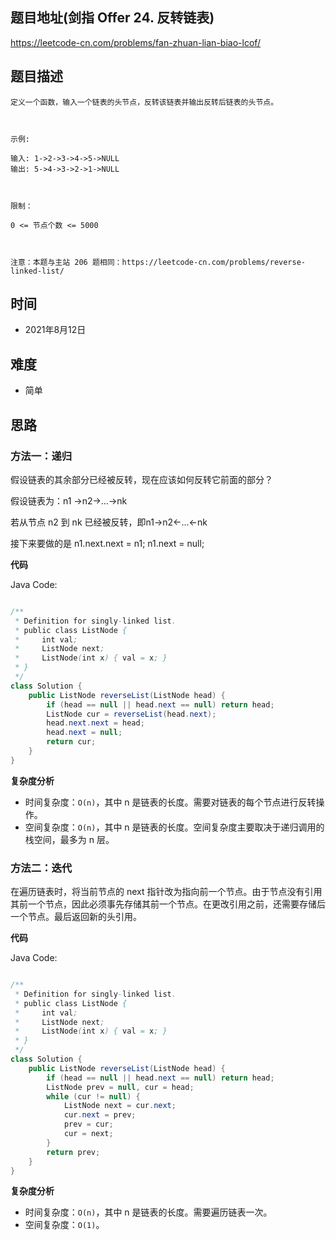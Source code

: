 
## 题目地址(剑指 Offer 24. 反转链表)

https://leetcode-cn.com/problems/fan-zhuan-lian-biao-lcof/

## 题目描述

```
定义一个函数，输入一个链表的头节点，反转该链表并输出反转后链表的头节点。

 

示例:

输入: 1->2->3->4->5->NULL
输出: 5->4->3->2->1->NULL

 

限制：

0 <= 节点个数 <= 5000

 

注意：本题与主站 206 题相同：https://leetcode-cn.com/problems/reverse-linked-list/
```

## 时间

- 2021年8月12日

## 难度

- 简单 

## 思路

### 方法一：递归

假设链表的其余部分已经被反转，现在应该如何反转它前面的部分？

假设链表为：n1 →n2→…→nk

若从节点 n2 到 nk 已经被反转，即n1→n2←...←nk

接下来要做的是 n1.next.next = n1; n1.next = null;

**代码**

Java Code:

```java

/**
 * Definition for singly-linked list.
 * public class ListNode {
 *     int val;
 *     ListNode next;
 *     ListNode(int x) { val = x; }
 * }
 */
class Solution {
    public ListNode reverseList(ListNode head) {
        if (head == null || head.next == null) return head;
        ListNode cur = reverseList(head.next);
        head.next.next = head;
        head.next = null;
        return cur;
    }
}

```


**复杂度分析**

- 时间复杂度：`O(n)`，其中 n 是链表的长度。需要对链表的每个节点进行反转操作。
- 空间复杂度：`O(n)`，其中 n 是链表的长度。空间复杂度主要取决于递归调用的栈空间，最多为 n 层。

### 方法二：迭代

在遍历链表时，将当前节点的 next 指针改为指向前一个节点。由于节点没有引用其前一个节点，因此必须事先存储其前一个节点。在更改引用之前，还需要存储后一个节点。最后返回新的头引用。

**代码**

Java Code:

```java

/**
 * Definition for singly-linked list.
 * public class ListNode {
 *     int val;
 *     ListNode next;
 *     ListNode(int x) { val = x; }
 * }
 */
class Solution {
    public ListNode reverseList(ListNode head) {
        if (head == null || head.next == null) return head;
        ListNode prev = null, cur = head;
        while (cur != null) {
            ListNode next = cur.next;
            cur.next = prev;
            prev = cur;
            cur = next;
        }
        return prev;
    }
}

```


**复杂度分析**

- 时间复杂度：`O(n)`，其中 n 是链表的长度。需要遍历链表一次。
- 空间复杂度：`O(1)`。


